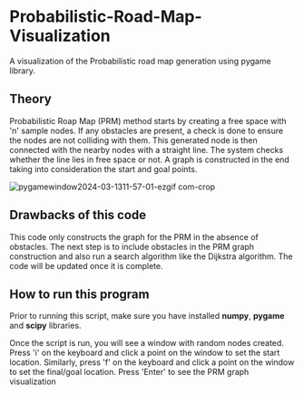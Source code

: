 # Probabilistic-Road-Map-Visualization
A visualization of the Probabilistic road map generation using pygame library.

## Theory

Probabilistic Roap Map (PRM) method starts by creating a free space with 'n' sample nodes. If any obstacles are present, a check is done to ensure the nodes are not colliding with them.
This generated node is then connected with the nearby nodes with a straight line.
The system checks whether the line lies in free space or not. A graph is constructed in the end taking into consideration the start and goal points.

![pygamewindow2024-03-1311-57-01-ezgif com-crop](https://github.com/harrisonseby/Probabilistic-Road-Map/assets/69869649/1e87fd48-4eb6-4b69-aba2-1366c5787c57)

## Drawbacks of this code

This code only constructs the graph for the PRM in the absence of obstacles.
The next step is to include obstacles in the PRM graph construction and also run a search algorithm like the Dijkstra algorithm.
The code will be updated once it is complete.

## How to run this program

Prior to running this script, make sure you have installed **numpy**, **pygame** and **scipy** libraries.

Once the script is run, you will see a window with random nodes created. 
Press 'i' on the keyboard and click a point on the window to set the start location.
Similarly, press 'f' on the keyboard and click a point on the window to set the final/goal location.
Press 'Enter' to see the PRM graph visualization
